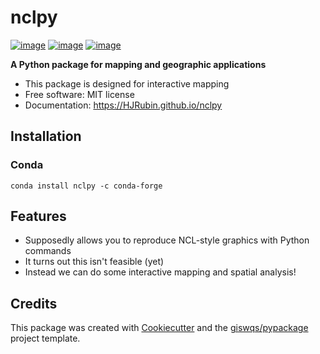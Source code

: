 # nclpy


[![image](https://img.shields.io/pypi/v/nclpy.svg)](https://pypi.python.org/pypi/nclpy)
[![image](https://img.shields.io/badge/License-MIT-yellow.svg)](https://opensource.org/licenses/MIT)
[![image](https://img.shields.io/conda/vn/conda-forge/nclpy.svg)](https://anaconda.org/conda-forge/nclpy)



**A Python package for mapping and geographic applications**

-   This package is designed for interactive mapping
-   Free software: MIT license
-   Documentation: https://HJRubin.github.io/nclpy
    
## Installation

### Conda

``` 
conda install nclpy -c conda-forge
```
## Features

-   Supposedly allows you to reproduce NCL-style graphics with Python commands
-   It turns out this isn't feasible (yet)
-   Instead we can do some interactive mapping and spatial analysis!

## Credits

This package was created with [Cookiecutter](https://github.com/cookiecutter/cookiecutter) and the [giswqs/pypackage](https://github.com/giswqs/pypackage) project template.
